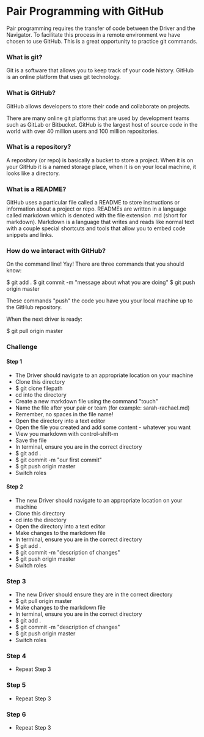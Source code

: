 # Pair Programming with GitHub

Pair programming requires the transfer of code between the Driver and the Navigator. To facilitate this process in a remote environment we have chosen to use GitHub. This is a great opportunity to practice git commands.

### What is git?
Git is a software that allows you to keep track of your code history. GitHub is an online platform that uses git technology.

### What is GitHub?
GitHub allows developers to store their code and collaborate on projects.

There are many online git platforms that are used by development teams such as GitLab or Bitbucket. GitHub is the largest host of source code in the world with over 40 million users and 100 million repositories.

### What is a repository?
A repository (or repo) is basically a bucket to store a project. When it is on your GitHub it is a named storage place, when it is on your local machine, it looks like a directory.

### What is a README?
GitHub uses a particular file called a README to store instructions or information about a project or repo. READMEs are written in a language called markdown which is denoted with the file extension .md (short for markdown). Markdown is a language that writes and reads like normal text with a couple special shortcuts and tools that allow you to embed code snippets and links.

### How do we interact with GitHub?
On the command line! Yay!
There are three commands that you should know:

$ git add .
$ git commit -m "message about what you are doing"
$ git push origin master

These commands "push" the code you have you your local machine up to the GitHub repository.

When the next driver is ready:

$ git pull origin master

### Challenge

#### Step 1
- The Driver should navigate to an appropriate location on your machine
- Clone this directory
- $ git clone filepath
- cd into the directory
- Create a new markdown file using the command "touch"
- Name the file after your pair or team (for example: sarah-rachael.md)
- Remember, no spaces in the file name!
- Open the directory into a text editor
- Open the file you created and add some content - whatever you want
- View you markdown with control-shift-m
- Save the file
- In terminal, ensure you are in the correct directory
- $ git add .
- $ git commit -m "our first commit"
- $ git push origin master
- Switch roles

#### Step 2
- The new Driver should navigate to an appropriate location on your machine
- Clone this directory
- cd into the directory
- Open the directory into a text editor
- Make changes to the markdown file
- In terminal, ensure you are in the correct directory
- $ git add .
- $ git commit -m "description of changes"
- $ git push origin master
- Switch roles

### Step 3
- The new Driver should ensure they are in the correct directory
- $ git pull origin master
- Make changes to the markdown file
- In terminal, ensure you are in the correct directory
- $ git add .
- $ git commit -m "description of changes"
- $ git push origin master
- Switch roles

### Step 4
- Repeat Step 3

### Step 5
- Repeat Step 3

### Step 6
- Repeat Step 3
